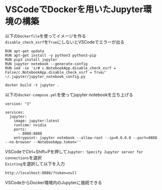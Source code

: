 # VSCodeでDockerを用いたJupyter環境の構築
以下の```Dockerfile```を使ってイメージを作る  
```disable_check_xsrf```を```True```にしないとVSCodeでエラーが出る
```docker
RUN apt-get update
RUN apt-get install -y python3 python3-pip
RUN pip3 install jupyter
RUN jupyter notebook --generate-config
RUN sed -ie 's/# c.NotebookApp.disable_check_xsrf = False/c.NotebookApp.disable_check_xsrf = True/' ~/.jupyter/jupyter_notebook_config.py
```
```
docker build -t jupyter .
```
以下の```docker-compose.yml```を使ってjupyter notebookを立ち上げる
```
version: "3"

services:
  jupyter:
    image: jupyter:latest
    runtime: nvidia
    ports:
      - 8080:8888
    entrypoint: jupyter notebook --allow-root --ip=0.0.0.0 --port=8888 --no-browser --NotebookApp.token=''
```
VSCodeでCtrl+Shift+Pを押して```Jupyter: Specify Jupyter server for connections```を選択  
```Existing```を選択して以下を入力
```
http://localhost:8080/?token=null
```
VSCodeからDocker環境内のJupyterに接続できる
